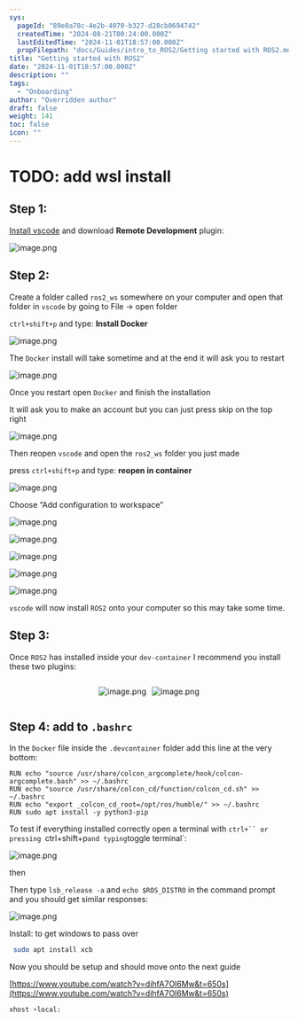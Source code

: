 ```yaml
---
sys:
  pageId: "89e0a78c-4e2b-4070-b327-d28cb0694742"
  createdTime: "2024-08-21T00:24:00.000Z"
  lastEditedTime: "2024-11-01T18:57:00.000Z"
  propFilepath: "docs/Guides/intro_to_ROS2/Getting started with ROS2.md"
title: "Getting started with ROS2"
date: "2024-11-01T18:57:00.000Z"
description: ""
tags:
  - "Onboarding"
author: "Overridden author"
draft: false
weight: 141
toc: false
icon: ""
---
```


# TODO: add wsl install

## Step 1:

[Install vscode](https://code.visualstudio.com/download) and download **Remote Development** plugin:

![image.png](https://prod-files-secure.s3.us-west-2.amazonaws.com/d518164a-d88e-44d1-a4ee-3adb3bd8bce0/efb52993-1881-4a40-b95e-6f020334f022/image.png?X-Amz-Algorithm=AWS4-HMAC-SHA256&X-Amz-Content-Sha256=UNSIGNED-PAYLOAD&X-Amz-Credential=ASIAZI2LB466ZAEB37J5%2F20250301%2Fus-west-2%2Fs3%2Faws4_request&X-Amz-Date=20250301T131222Z&X-Amz-Expires=3600&X-Amz-Security-Token=IQoJb3JpZ2luX2VjEGoaCXVzLXdlc3QtMiJIMEYCIQDrZEVDC9%2FFkzW9SdH1xdK9EUwurMcYgNCbfrN4puqwQAIhAPlWmThcflIjrQkHmgT6dpOgaRRKYDkwrFSY6K8gfzsgKogECKP%2F%2F%2F%2F%2F%2F%2F%2F%2F%2FwEQABoMNjM3NDIzMTgzODA1Igzg3ZI6prdSeDcTBtkq3ANCcLftB7DotxCBIdj3NhvNFeyZGXNoJAMb1sJ03pdWOiEsGWFzlGrmk1RlzzOU%2F7s4gmxGHzPx6JXvsRtoUDq%2FMXyb%2BC0D%2FqrQffe71JxP2V5Crkb%2FRnMAmBxqPAvoM7QQsHsGYS69EzQb9MYLqxDLY4WO0ycUVKKY%2B%2BmSqbhmgzlkwnWk%2F%2B8PVfcw%2BOBIHnJd6Lsfirf5u88Jt396VhzkSKbxzLNDwCdU8IfZ14J69vEmkOA7E5wunv%2FwRmyObKff2MJQBAB%2BTt9FtvJU7fNG1PxpOIIzN1E2NOAMjUfNo9YAweJkG1w4%2B73In713bN3FSHde3BJivZsmrncXnWfhUZGNtGhAgiFseZzCygBe%2FgNjEK%2F5HmyWtBrshpU1keBhZ2UeqE2d%2FZIecqkKuEF9%2FBiH8B4us7iY4Xp5sBKU4gBj%2FTZYwfBduC%2BQBOUXjmNeJ0xCTCOQGYhAq7LZPDEYvtJId%2BJVfPv1pYw5Byqg88E3fS8vqLjGo9k66wxvw%2FruYSiFShF0BsbTrQN7Oaesp6teDsUypZh4DqyRAmZ3DcXR94gfunFkaklFV5uVzbFu%2BdCPX9pjNpnLdwRqYxexW1BdrOv5WRrV5UR3v2jl5gSRjQ5eSXrNTHj0XzC5uou%2BBjqkAbRe1RR8UC7lYhu7mzEni7vGhP44NKr5kyQ8KWucM5V7pxHrYE%2FO9vFQuOuGh4FXoxzTWrKB16p2hpaDApN9ueumHcRprvH9bJ4G1AQxoFf41U1qxJfzuf7ZmlJKrMovTh%2BqZFDbiyPpyPmLhkIhlm7vQ0wQx8wuE9aW8A69PD3oUj%2FnoRXxCbH7rMdJqEBGxLD6nryXftmOmcfcBTI9FLl2MY6r&X-Amz-Signature=552c6e6a9fbf68c44d4a64f706bc54e22537abaf174bac9a3b49a3284065467d&X-Amz-SignedHeaders=host&x-id=GetObject)

## Step 2:

Create a folder called `ros2_ws` somewhere on your computer and open that folder in `vscode` by going to File → open folder 

`ctrl+shift+p` and type: **Install Docker**

![image.png](https://prod-files-secure.s3.us-west-2.amazonaws.com/d518164a-d88e-44d1-a4ee-3adb3bd8bce0/2269dc0e-1cd5-47ff-bceb-c04ad9b2eab0/image.png?X-Amz-Algorithm=AWS4-HMAC-SHA256&X-Amz-Content-Sha256=UNSIGNED-PAYLOAD&X-Amz-Credential=ASIAZI2LB466ZAEB37J5%2F20250301%2Fus-west-2%2Fs3%2Faws4_request&X-Amz-Date=20250301T131222Z&X-Amz-Expires=3600&X-Amz-Security-Token=IQoJb3JpZ2luX2VjEGoaCXVzLXdlc3QtMiJIMEYCIQDrZEVDC9%2FFkzW9SdH1xdK9EUwurMcYgNCbfrN4puqwQAIhAPlWmThcflIjrQkHmgT6dpOgaRRKYDkwrFSY6K8gfzsgKogECKP%2F%2F%2F%2F%2F%2F%2F%2F%2F%2FwEQABoMNjM3NDIzMTgzODA1Igzg3ZI6prdSeDcTBtkq3ANCcLftB7DotxCBIdj3NhvNFeyZGXNoJAMb1sJ03pdWOiEsGWFzlGrmk1RlzzOU%2F7s4gmxGHzPx6JXvsRtoUDq%2FMXyb%2BC0D%2FqrQffe71JxP2V5Crkb%2FRnMAmBxqPAvoM7QQsHsGYS69EzQb9MYLqxDLY4WO0ycUVKKY%2B%2BmSqbhmgzlkwnWk%2F%2B8PVfcw%2BOBIHnJd6Lsfirf5u88Jt396VhzkSKbxzLNDwCdU8IfZ14J69vEmkOA7E5wunv%2FwRmyObKff2MJQBAB%2BTt9FtvJU7fNG1PxpOIIzN1E2NOAMjUfNo9YAweJkG1w4%2B73In713bN3FSHde3BJivZsmrncXnWfhUZGNtGhAgiFseZzCygBe%2FgNjEK%2F5HmyWtBrshpU1keBhZ2UeqE2d%2FZIecqkKuEF9%2FBiH8B4us7iY4Xp5sBKU4gBj%2FTZYwfBduC%2BQBOUXjmNeJ0xCTCOQGYhAq7LZPDEYvtJId%2BJVfPv1pYw5Byqg88E3fS8vqLjGo9k66wxvw%2FruYSiFShF0BsbTrQN7Oaesp6teDsUypZh4DqyRAmZ3DcXR94gfunFkaklFV5uVzbFu%2BdCPX9pjNpnLdwRqYxexW1BdrOv5WRrV5UR3v2jl5gSRjQ5eSXrNTHj0XzC5uou%2BBjqkAbRe1RR8UC7lYhu7mzEni7vGhP44NKr5kyQ8KWucM5V7pxHrYE%2FO9vFQuOuGh4FXoxzTWrKB16p2hpaDApN9ueumHcRprvH9bJ4G1AQxoFf41U1qxJfzuf7ZmlJKrMovTh%2BqZFDbiyPpyPmLhkIhlm7vQ0wQx8wuE9aW8A69PD3oUj%2FnoRXxCbH7rMdJqEBGxLD6nryXftmOmcfcBTI9FLl2MY6r&X-Amz-Signature=2abed2644b89d840a6436697ae7225fd3b306a62843a7fcd3a8d0bbac9ccbbed&X-Amz-SignedHeaders=host&x-id=GetObject)

The `Docker` install will take sometime and at the end it will ask you to restart

![image.png](https://prod-files-secure.s3.us-west-2.amazonaws.com/d518164a-d88e-44d1-a4ee-3adb3bd8bce0/ed233f78-be33-4b1f-b89c-9c346c0e961e/image.png?X-Amz-Algorithm=AWS4-HMAC-SHA256&X-Amz-Content-Sha256=UNSIGNED-PAYLOAD&X-Amz-Credential=ASIAZI2LB466ZAEB37J5%2F20250301%2Fus-west-2%2Fs3%2Faws4_request&X-Amz-Date=20250301T131222Z&X-Amz-Expires=3600&X-Amz-Security-Token=IQoJb3JpZ2luX2VjEGoaCXVzLXdlc3QtMiJIMEYCIQDrZEVDC9%2FFkzW9SdH1xdK9EUwurMcYgNCbfrN4puqwQAIhAPlWmThcflIjrQkHmgT6dpOgaRRKYDkwrFSY6K8gfzsgKogECKP%2F%2F%2F%2F%2F%2F%2F%2F%2F%2FwEQABoMNjM3NDIzMTgzODA1Igzg3ZI6prdSeDcTBtkq3ANCcLftB7DotxCBIdj3NhvNFeyZGXNoJAMb1sJ03pdWOiEsGWFzlGrmk1RlzzOU%2F7s4gmxGHzPx6JXvsRtoUDq%2FMXyb%2BC0D%2FqrQffe71JxP2V5Crkb%2FRnMAmBxqPAvoM7QQsHsGYS69EzQb9MYLqxDLY4WO0ycUVKKY%2B%2BmSqbhmgzlkwnWk%2F%2B8PVfcw%2BOBIHnJd6Lsfirf5u88Jt396VhzkSKbxzLNDwCdU8IfZ14J69vEmkOA7E5wunv%2FwRmyObKff2MJQBAB%2BTt9FtvJU7fNG1PxpOIIzN1E2NOAMjUfNo9YAweJkG1w4%2B73In713bN3FSHde3BJivZsmrncXnWfhUZGNtGhAgiFseZzCygBe%2FgNjEK%2F5HmyWtBrshpU1keBhZ2UeqE2d%2FZIecqkKuEF9%2FBiH8B4us7iY4Xp5sBKU4gBj%2FTZYwfBduC%2BQBOUXjmNeJ0xCTCOQGYhAq7LZPDEYvtJId%2BJVfPv1pYw5Byqg88E3fS8vqLjGo9k66wxvw%2FruYSiFShF0BsbTrQN7Oaesp6teDsUypZh4DqyRAmZ3DcXR94gfunFkaklFV5uVzbFu%2BdCPX9pjNpnLdwRqYxexW1BdrOv5WRrV5UR3v2jl5gSRjQ5eSXrNTHj0XzC5uou%2BBjqkAbRe1RR8UC7lYhu7mzEni7vGhP44NKr5kyQ8KWucM5V7pxHrYE%2FO9vFQuOuGh4FXoxzTWrKB16p2hpaDApN9ueumHcRprvH9bJ4G1AQxoFf41U1qxJfzuf7ZmlJKrMovTh%2BqZFDbiyPpyPmLhkIhlm7vQ0wQx8wuE9aW8A69PD3oUj%2FnoRXxCbH7rMdJqEBGxLD6nryXftmOmcfcBTI9FLl2MY6r&X-Amz-Signature=f7e4184329f8be2910b3fa24df50431ad8266547f9aef605ab7f2cd2f94c3e55&X-Amz-SignedHeaders=host&x-id=GetObject)

Once you restart open `Docker` and finish the installation

It will ask you to make an account but you can just press skip on the top right

![image.png](https://prod-files-secure.s3.us-west-2.amazonaws.com/d518164a-d88e-44d1-a4ee-3adb3bd8bce0/21010ad9-1659-4fd9-9f59-9932a09b2a3d/image.png?X-Amz-Algorithm=AWS4-HMAC-SHA256&X-Amz-Content-Sha256=UNSIGNED-PAYLOAD&X-Amz-Credential=ASIAZI2LB466ZAEB37J5%2F20250301%2Fus-west-2%2Fs3%2Faws4_request&X-Amz-Date=20250301T131222Z&X-Amz-Expires=3600&X-Amz-Security-Token=IQoJb3JpZ2luX2VjEGoaCXVzLXdlc3QtMiJIMEYCIQDrZEVDC9%2FFkzW9SdH1xdK9EUwurMcYgNCbfrN4puqwQAIhAPlWmThcflIjrQkHmgT6dpOgaRRKYDkwrFSY6K8gfzsgKogECKP%2F%2F%2F%2F%2F%2F%2F%2F%2F%2FwEQABoMNjM3NDIzMTgzODA1Igzg3ZI6prdSeDcTBtkq3ANCcLftB7DotxCBIdj3NhvNFeyZGXNoJAMb1sJ03pdWOiEsGWFzlGrmk1RlzzOU%2F7s4gmxGHzPx6JXvsRtoUDq%2FMXyb%2BC0D%2FqrQffe71JxP2V5Crkb%2FRnMAmBxqPAvoM7QQsHsGYS69EzQb9MYLqxDLY4WO0ycUVKKY%2B%2BmSqbhmgzlkwnWk%2F%2B8PVfcw%2BOBIHnJd6Lsfirf5u88Jt396VhzkSKbxzLNDwCdU8IfZ14J69vEmkOA7E5wunv%2FwRmyObKff2MJQBAB%2BTt9FtvJU7fNG1PxpOIIzN1E2NOAMjUfNo9YAweJkG1w4%2B73In713bN3FSHde3BJivZsmrncXnWfhUZGNtGhAgiFseZzCygBe%2FgNjEK%2F5HmyWtBrshpU1keBhZ2UeqE2d%2FZIecqkKuEF9%2FBiH8B4us7iY4Xp5sBKU4gBj%2FTZYwfBduC%2BQBOUXjmNeJ0xCTCOQGYhAq7LZPDEYvtJId%2BJVfPv1pYw5Byqg88E3fS8vqLjGo9k66wxvw%2FruYSiFShF0BsbTrQN7Oaesp6teDsUypZh4DqyRAmZ3DcXR94gfunFkaklFV5uVzbFu%2BdCPX9pjNpnLdwRqYxexW1BdrOv5WRrV5UR3v2jl5gSRjQ5eSXrNTHj0XzC5uou%2BBjqkAbRe1RR8UC7lYhu7mzEni7vGhP44NKr5kyQ8KWucM5V7pxHrYE%2FO9vFQuOuGh4FXoxzTWrKB16p2hpaDApN9ueumHcRprvH9bJ4G1AQxoFf41U1qxJfzuf7ZmlJKrMovTh%2BqZFDbiyPpyPmLhkIhlm7vQ0wQx8wuE9aW8A69PD3oUj%2FnoRXxCbH7rMdJqEBGxLD6nryXftmOmcfcBTI9FLl2MY6r&X-Amz-Signature=330c45d0498ae247fc2c80aa9e8e6849e33e9b69844cddab62c308e7040f0410&X-Amz-SignedHeaders=host&x-id=GetObject)

Then reopen `vscode` and open the `ros2_ws` folder you just made

press `ctrl+shift+p` and type: **reopen in container**

![image.png](https://prod-files-secure.s3.us-west-2.amazonaws.com/d518164a-d88e-44d1-a4ee-3adb3bd8bce0/4e93b8c2-41ad-488c-8095-c74205196118/image.png?X-Amz-Algorithm=AWS4-HMAC-SHA256&X-Amz-Content-Sha256=UNSIGNED-PAYLOAD&X-Amz-Credential=ASIAZI2LB466ZAEB37J5%2F20250301%2Fus-west-2%2Fs3%2Faws4_request&X-Amz-Date=20250301T131222Z&X-Amz-Expires=3600&X-Amz-Security-Token=IQoJb3JpZ2luX2VjEGoaCXVzLXdlc3QtMiJIMEYCIQDrZEVDC9%2FFkzW9SdH1xdK9EUwurMcYgNCbfrN4puqwQAIhAPlWmThcflIjrQkHmgT6dpOgaRRKYDkwrFSY6K8gfzsgKogECKP%2F%2F%2F%2F%2F%2F%2F%2F%2F%2FwEQABoMNjM3NDIzMTgzODA1Igzg3ZI6prdSeDcTBtkq3ANCcLftB7DotxCBIdj3NhvNFeyZGXNoJAMb1sJ03pdWOiEsGWFzlGrmk1RlzzOU%2F7s4gmxGHzPx6JXvsRtoUDq%2FMXyb%2BC0D%2FqrQffe71JxP2V5Crkb%2FRnMAmBxqPAvoM7QQsHsGYS69EzQb9MYLqxDLY4WO0ycUVKKY%2B%2BmSqbhmgzlkwnWk%2F%2B8PVfcw%2BOBIHnJd6Lsfirf5u88Jt396VhzkSKbxzLNDwCdU8IfZ14J69vEmkOA7E5wunv%2FwRmyObKff2MJQBAB%2BTt9FtvJU7fNG1PxpOIIzN1E2NOAMjUfNo9YAweJkG1w4%2B73In713bN3FSHde3BJivZsmrncXnWfhUZGNtGhAgiFseZzCygBe%2FgNjEK%2F5HmyWtBrshpU1keBhZ2UeqE2d%2FZIecqkKuEF9%2FBiH8B4us7iY4Xp5sBKU4gBj%2FTZYwfBduC%2BQBOUXjmNeJ0xCTCOQGYhAq7LZPDEYvtJId%2BJVfPv1pYw5Byqg88E3fS8vqLjGo9k66wxvw%2FruYSiFShF0BsbTrQN7Oaesp6teDsUypZh4DqyRAmZ3DcXR94gfunFkaklFV5uVzbFu%2BdCPX9pjNpnLdwRqYxexW1BdrOv5WRrV5UR3v2jl5gSRjQ5eSXrNTHj0XzC5uou%2BBjqkAbRe1RR8UC7lYhu7mzEni7vGhP44NKr5kyQ8KWucM5V7pxHrYE%2FO9vFQuOuGh4FXoxzTWrKB16p2hpaDApN9ueumHcRprvH9bJ4G1AQxoFf41U1qxJfzuf7ZmlJKrMovTh%2BqZFDbiyPpyPmLhkIhlm7vQ0wQx8wuE9aW8A69PD3oUj%2FnoRXxCbH7rMdJqEBGxLD6nryXftmOmcfcBTI9FLl2MY6r&X-Amz-Signature=738cfabb23b1b2c74da1cf75ae3dea2e47cca0d9ad826bb62ad8d61eaeb5b392&X-Amz-SignedHeaders=host&x-id=GetObject)

Choose “Add configuration to workspace”

![image.png](https://prod-files-secure.s3.us-west-2.amazonaws.com/d518164a-d88e-44d1-a4ee-3adb3bd8bce0/9560b282-5060-4989-ba37-97e7b2c22476/image.png?X-Amz-Algorithm=AWS4-HMAC-SHA256&X-Amz-Content-Sha256=UNSIGNED-PAYLOAD&X-Amz-Credential=ASIAZI2LB466ZAEB37J5%2F20250301%2Fus-west-2%2Fs3%2Faws4_request&X-Amz-Date=20250301T131222Z&X-Amz-Expires=3600&X-Amz-Security-Token=IQoJb3JpZ2luX2VjEGoaCXVzLXdlc3QtMiJIMEYCIQDrZEVDC9%2FFkzW9SdH1xdK9EUwurMcYgNCbfrN4puqwQAIhAPlWmThcflIjrQkHmgT6dpOgaRRKYDkwrFSY6K8gfzsgKogECKP%2F%2F%2F%2F%2F%2F%2F%2F%2F%2FwEQABoMNjM3NDIzMTgzODA1Igzg3ZI6prdSeDcTBtkq3ANCcLftB7DotxCBIdj3NhvNFeyZGXNoJAMb1sJ03pdWOiEsGWFzlGrmk1RlzzOU%2F7s4gmxGHzPx6JXvsRtoUDq%2FMXyb%2BC0D%2FqrQffe71JxP2V5Crkb%2FRnMAmBxqPAvoM7QQsHsGYS69EzQb9MYLqxDLY4WO0ycUVKKY%2B%2BmSqbhmgzlkwnWk%2F%2B8PVfcw%2BOBIHnJd6Lsfirf5u88Jt396VhzkSKbxzLNDwCdU8IfZ14J69vEmkOA7E5wunv%2FwRmyObKff2MJQBAB%2BTt9FtvJU7fNG1PxpOIIzN1E2NOAMjUfNo9YAweJkG1w4%2B73In713bN3FSHde3BJivZsmrncXnWfhUZGNtGhAgiFseZzCygBe%2FgNjEK%2F5HmyWtBrshpU1keBhZ2UeqE2d%2FZIecqkKuEF9%2FBiH8B4us7iY4Xp5sBKU4gBj%2FTZYwfBduC%2BQBOUXjmNeJ0xCTCOQGYhAq7LZPDEYvtJId%2BJVfPv1pYw5Byqg88E3fS8vqLjGo9k66wxvw%2FruYSiFShF0BsbTrQN7Oaesp6teDsUypZh4DqyRAmZ3DcXR94gfunFkaklFV5uVzbFu%2BdCPX9pjNpnLdwRqYxexW1BdrOv5WRrV5UR3v2jl5gSRjQ5eSXrNTHj0XzC5uou%2BBjqkAbRe1RR8UC7lYhu7mzEni7vGhP44NKr5kyQ8KWucM5V7pxHrYE%2FO9vFQuOuGh4FXoxzTWrKB16p2hpaDApN9ueumHcRprvH9bJ4G1AQxoFf41U1qxJfzuf7ZmlJKrMovTh%2BqZFDbiyPpyPmLhkIhlm7vQ0wQx8wuE9aW8A69PD3oUj%2FnoRXxCbH7rMdJqEBGxLD6nryXftmOmcfcBTI9FLl2MY6r&X-Amz-Signature=72a6bd95cce85dd1c993160a47627b64390195a407017c594450fb554fa57c60&X-Amz-SignedHeaders=host&x-id=GetObject)

![image.png](https://prod-files-secure.s3.us-west-2.amazonaws.com/d518164a-d88e-44d1-a4ee-3adb3bd8bce0/2ee63f81-886b-48e8-a553-dc6e5eac99e4/image.png?X-Amz-Algorithm=AWS4-HMAC-SHA256&X-Amz-Content-Sha256=UNSIGNED-PAYLOAD&X-Amz-Credential=ASIAZI2LB466ZAEB37J5%2F20250301%2Fus-west-2%2Fs3%2Faws4_request&X-Amz-Date=20250301T131222Z&X-Amz-Expires=3600&X-Amz-Security-Token=IQoJb3JpZ2luX2VjEGoaCXVzLXdlc3QtMiJIMEYCIQDrZEVDC9%2FFkzW9SdH1xdK9EUwurMcYgNCbfrN4puqwQAIhAPlWmThcflIjrQkHmgT6dpOgaRRKYDkwrFSY6K8gfzsgKogECKP%2F%2F%2F%2F%2F%2F%2F%2F%2F%2FwEQABoMNjM3NDIzMTgzODA1Igzg3ZI6prdSeDcTBtkq3ANCcLftB7DotxCBIdj3NhvNFeyZGXNoJAMb1sJ03pdWOiEsGWFzlGrmk1RlzzOU%2F7s4gmxGHzPx6JXvsRtoUDq%2FMXyb%2BC0D%2FqrQffe71JxP2V5Crkb%2FRnMAmBxqPAvoM7QQsHsGYS69EzQb9MYLqxDLY4WO0ycUVKKY%2B%2BmSqbhmgzlkwnWk%2F%2B8PVfcw%2BOBIHnJd6Lsfirf5u88Jt396VhzkSKbxzLNDwCdU8IfZ14J69vEmkOA7E5wunv%2FwRmyObKff2MJQBAB%2BTt9FtvJU7fNG1PxpOIIzN1E2NOAMjUfNo9YAweJkG1w4%2B73In713bN3FSHde3BJivZsmrncXnWfhUZGNtGhAgiFseZzCygBe%2FgNjEK%2F5HmyWtBrshpU1keBhZ2UeqE2d%2FZIecqkKuEF9%2FBiH8B4us7iY4Xp5sBKU4gBj%2FTZYwfBduC%2BQBOUXjmNeJ0xCTCOQGYhAq7LZPDEYvtJId%2BJVfPv1pYw5Byqg88E3fS8vqLjGo9k66wxvw%2FruYSiFShF0BsbTrQN7Oaesp6teDsUypZh4DqyRAmZ3DcXR94gfunFkaklFV5uVzbFu%2BdCPX9pjNpnLdwRqYxexW1BdrOv5WRrV5UR3v2jl5gSRjQ5eSXrNTHj0XzC5uou%2BBjqkAbRe1RR8UC7lYhu7mzEni7vGhP44NKr5kyQ8KWucM5V7pxHrYE%2FO9vFQuOuGh4FXoxzTWrKB16p2hpaDApN9ueumHcRprvH9bJ4G1AQxoFf41U1qxJfzuf7ZmlJKrMovTh%2BqZFDbiyPpyPmLhkIhlm7vQ0wQx8wuE9aW8A69PD3oUj%2FnoRXxCbH7rMdJqEBGxLD6nryXftmOmcfcBTI9FLl2MY6r&X-Amz-Signature=ffe0bcb9d73dc17e72aa1a6526582439b37221feb181e4edbffb8b79c59f37e4&X-Amz-SignedHeaders=host&x-id=GetObject)

![image.png](https://prod-files-secure.s3.us-west-2.amazonaws.com/d518164a-d88e-44d1-a4ee-3adb3bd8bce0/ae1580b2-b048-407e-aed9-b584224a7a04/image.png?X-Amz-Algorithm=AWS4-HMAC-SHA256&X-Amz-Content-Sha256=UNSIGNED-PAYLOAD&X-Amz-Credential=ASIAZI2LB466ZAEB37J5%2F20250301%2Fus-west-2%2Fs3%2Faws4_request&X-Amz-Date=20250301T131222Z&X-Amz-Expires=3600&X-Amz-Security-Token=IQoJb3JpZ2luX2VjEGoaCXVzLXdlc3QtMiJIMEYCIQDrZEVDC9%2FFkzW9SdH1xdK9EUwurMcYgNCbfrN4puqwQAIhAPlWmThcflIjrQkHmgT6dpOgaRRKYDkwrFSY6K8gfzsgKogECKP%2F%2F%2F%2F%2F%2F%2F%2F%2F%2FwEQABoMNjM3NDIzMTgzODA1Igzg3ZI6prdSeDcTBtkq3ANCcLftB7DotxCBIdj3NhvNFeyZGXNoJAMb1sJ03pdWOiEsGWFzlGrmk1RlzzOU%2F7s4gmxGHzPx6JXvsRtoUDq%2FMXyb%2BC0D%2FqrQffe71JxP2V5Crkb%2FRnMAmBxqPAvoM7QQsHsGYS69EzQb9MYLqxDLY4WO0ycUVKKY%2B%2BmSqbhmgzlkwnWk%2F%2B8PVfcw%2BOBIHnJd6Lsfirf5u88Jt396VhzkSKbxzLNDwCdU8IfZ14J69vEmkOA7E5wunv%2FwRmyObKff2MJQBAB%2BTt9FtvJU7fNG1PxpOIIzN1E2NOAMjUfNo9YAweJkG1w4%2B73In713bN3FSHde3BJivZsmrncXnWfhUZGNtGhAgiFseZzCygBe%2FgNjEK%2F5HmyWtBrshpU1keBhZ2UeqE2d%2FZIecqkKuEF9%2FBiH8B4us7iY4Xp5sBKU4gBj%2FTZYwfBduC%2BQBOUXjmNeJ0xCTCOQGYhAq7LZPDEYvtJId%2BJVfPv1pYw5Byqg88E3fS8vqLjGo9k66wxvw%2FruYSiFShF0BsbTrQN7Oaesp6teDsUypZh4DqyRAmZ3DcXR94gfunFkaklFV5uVzbFu%2BdCPX9pjNpnLdwRqYxexW1BdrOv5WRrV5UR3v2jl5gSRjQ5eSXrNTHj0XzC5uou%2BBjqkAbRe1RR8UC7lYhu7mzEni7vGhP44NKr5kyQ8KWucM5V7pxHrYE%2FO9vFQuOuGh4FXoxzTWrKB16p2hpaDApN9ueumHcRprvH9bJ4G1AQxoFf41U1qxJfzuf7ZmlJKrMovTh%2BqZFDbiyPpyPmLhkIhlm7vQ0wQx8wuE9aW8A69PD3oUj%2FnoRXxCbH7rMdJqEBGxLD6nryXftmOmcfcBTI9FLl2MY6r&X-Amz-Signature=4b97b1168e5c1a64a4c38f7d1736f5f412c4cf1584ab800300bd44e7bb811f85&X-Amz-SignedHeaders=host&x-id=GetObject)

![image.png](https://prod-files-secure.s3.us-west-2.amazonaws.com/d518164a-d88e-44d1-a4ee-3adb3bd8bce0/53255b28-f75e-430f-b9e3-c0ac8577e42b/image.png?X-Amz-Algorithm=AWS4-HMAC-SHA256&X-Amz-Content-Sha256=UNSIGNED-PAYLOAD&X-Amz-Credential=ASIAZI2LB466ZAEB37J5%2F20250301%2Fus-west-2%2Fs3%2Faws4_request&X-Amz-Date=20250301T131222Z&X-Amz-Expires=3600&X-Amz-Security-Token=IQoJb3JpZ2luX2VjEGoaCXVzLXdlc3QtMiJIMEYCIQDrZEVDC9%2FFkzW9SdH1xdK9EUwurMcYgNCbfrN4puqwQAIhAPlWmThcflIjrQkHmgT6dpOgaRRKYDkwrFSY6K8gfzsgKogECKP%2F%2F%2F%2F%2F%2F%2F%2F%2F%2FwEQABoMNjM3NDIzMTgzODA1Igzg3ZI6prdSeDcTBtkq3ANCcLftB7DotxCBIdj3NhvNFeyZGXNoJAMb1sJ03pdWOiEsGWFzlGrmk1RlzzOU%2F7s4gmxGHzPx6JXvsRtoUDq%2FMXyb%2BC0D%2FqrQffe71JxP2V5Crkb%2FRnMAmBxqPAvoM7QQsHsGYS69EzQb9MYLqxDLY4WO0ycUVKKY%2B%2BmSqbhmgzlkwnWk%2F%2B8PVfcw%2BOBIHnJd6Lsfirf5u88Jt396VhzkSKbxzLNDwCdU8IfZ14J69vEmkOA7E5wunv%2FwRmyObKff2MJQBAB%2BTt9FtvJU7fNG1PxpOIIzN1E2NOAMjUfNo9YAweJkG1w4%2B73In713bN3FSHde3BJivZsmrncXnWfhUZGNtGhAgiFseZzCygBe%2FgNjEK%2F5HmyWtBrshpU1keBhZ2UeqE2d%2FZIecqkKuEF9%2FBiH8B4us7iY4Xp5sBKU4gBj%2FTZYwfBduC%2BQBOUXjmNeJ0xCTCOQGYhAq7LZPDEYvtJId%2BJVfPv1pYw5Byqg88E3fS8vqLjGo9k66wxvw%2FruYSiFShF0BsbTrQN7Oaesp6teDsUypZh4DqyRAmZ3DcXR94gfunFkaklFV5uVzbFu%2BdCPX9pjNpnLdwRqYxexW1BdrOv5WRrV5UR3v2jl5gSRjQ5eSXrNTHj0XzC5uou%2BBjqkAbRe1RR8UC7lYhu7mzEni7vGhP44NKr5kyQ8KWucM5V7pxHrYE%2FO9vFQuOuGh4FXoxzTWrKB16p2hpaDApN9ueumHcRprvH9bJ4G1AQxoFf41U1qxJfzuf7ZmlJKrMovTh%2BqZFDbiyPpyPmLhkIhlm7vQ0wQx8wuE9aW8A69PD3oUj%2FnoRXxCbH7rMdJqEBGxLD6nryXftmOmcfcBTI9FLl2MY6r&X-Amz-Signature=99362fba072fb82c49f33ac8ecff3ca3bd1f4954aa8b22839c0e557350f74d20&X-Amz-SignedHeaders=host&x-id=GetObject)

![image.png](https://prod-files-secure.s3.us-west-2.amazonaws.com/d518164a-d88e-44d1-a4ee-3adb3bd8bce0/7c562767-5af9-4ffb-97d1-327bcdf4ee00/image.png?X-Amz-Algorithm=AWS4-HMAC-SHA256&X-Amz-Content-Sha256=UNSIGNED-PAYLOAD&X-Amz-Credential=ASIAZI2LB466ZAEB37J5%2F20250301%2Fus-west-2%2Fs3%2Faws4_request&X-Amz-Date=20250301T131222Z&X-Amz-Expires=3600&X-Amz-Security-Token=IQoJb3JpZ2luX2VjEGoaCXVzLXdlc3QtMiJIMEYCIQDrZEVDC9%2FFkzW9SdH1xdK9EUwurMcYgNCbfrN4puqwQAIhAPlWmThcflIjrQkHmgT6dpOgaRRKYDkwrFSY6K8gfzsgKogECKP%2F%2F%2F%2F%2F%2F%2F%2F%2F%2FwEQABoMNjM3NDIzMTgzODA1Igzg3ZI6prdSeDcTBtkq3ANCcLftB7DotxCBIdj3NhvNFeyZGXNoJAMb1sJ03pdWOiEsGWFzlGrmk1RlzzOU%2F7s4gmxGHzPx6JXvsRtoUDq%2FMXyb%2BC0D%2FqrQffe71JxP2V5Crkb%2FRnMAmBxqPAvoM7QQsHsGYS69EzQb9MYLqxDLY4WO0ycUVKKY%2B%2BmSqbhmgzlkwnWk%2F%2B8PVfcw%2BOBIHnJd6Lsfirf5u88Jt396VhzkSKbxzLNDwCdU8IfZ14J69vEmkOA7E5wunv%2FwRmyObKff2MJQBAB%2BTt9FtvJU7fNG1PxpOIIzN1E2NOAMjUfNo9YAweJkG1w4%2B73In713bN3FSHde3BJivZsmrncXnWfhUZGNtGhAgiFseZzCygBe%2FgNjEK%2F5HmyWtBrshpU1keBhZ2UeqE2d%2FZIecqkKuEF9%2FBiH8B4us7iY4Xp5sBKU4gBj%2FTZYwfBduC%2BQBOUXjmNeJ0xCTCOQGYhAq7LZPDEYvtJId%2BJVfPv1pYw5Byqg88E3fS8vqLjGo9k66wxvw%2FruYSiFShF0BsbTrQN7Oaesp6teDsUypZh4DqyRAmZ3DcXR94gfunFkaklFV5uVzbFu%2BdCPX9pjNpnLdwRqYxexW1BdrOv5WRrV5UR3v2jl5gSRjQ5eSXrNTHj0XzC5uou%2BBjqkAbRe1RR8UC7lYhu7mzEni7vGhP44NKr5kyQ8KWucM5V7pxHrYE%2FO9vFQuOuGh4FXoxzTWrKB16p2hpaDApN9ueumHcRprvH9bJ4G1AQxoFf41U1qxJfzuf7ZmlJKrMovTh%2BqZFDbiyPpyPmLhkIhlm7vQ0wQx8wuE9aW8A69PD3oUj%2FnoRXxCbH7rMdJqEBGxLD6nryXftmOmcfcBTI9FLl2MY6r&X-Amz-Signature=0e01c9f0e7ac5a8d96f5e4be9f8d055e0fc4feab6a7f8f7f7c150a1857e1445c&X-Amz-SignedHeaders=host&x-id=GetObject)

`vscode` will now install `ROS2` onto your computer so this may take some time.

## Step 3:

Once `ROS2` has installed inside your `dev-container` I recommend you install these two plugins:

<div style="display: flex;flex-direction: row; column-gap:10px; max-width: 630px;justify-content: center;">
<div>

![image.png](https://prod-files-secure.s3.us-west-2.amazonaws.com/d518164a-d88e-44d1-a4ee-3adb3bd8bce0/3fc3d550-5a54-4ba1-ba6b-faa01cdb7369/image.png?X-Amz-Algorithm=AWS4-HMAC-SHA256&X-Amz-Content-Sha256=UNSIGNED-PAYLOAD&X-Amz-Credential=ASIAZI2LB466WP53Y34Z%2F20250301%2Fus-west-2%2Fs3%2Faws4_request&X-Amz-Date=20250301T131224Z&X-Amz-Expires=3600&X-Amz-Security-Token=IQoJb3JpZ2luX2VjEGoaCXVzLXdlc3QtMiJHMEUCIEAWuZfoWpUhjOYxWTKv76YRnE3hhi%2FNKV3PKo9ufS7HAiEAtsXLHfMKVvH8714OetaHwRqL31pYGQobnMz0OgJQnGEqiAQIo%2F%2F%2F%2F%2F%2F%2F%2F%2F%2F%2FARAAGgw2Mzc0MjMxODM4MDUiDBQ8eSusCaZfxAPp6SrcA9kLinyW%2FS%2FYS6jKjBTMzDU6Hh4kerXx5%2FcrMGAQ8UWOKi2wmkOsiCwA%2F%2BykTjJdCXYS%2Bi44iEDlS68vVaWj6xyG%2Frqg%2Fx1LCH0LOUQ%2FyZ9NZy2DUS%2FJVUqesVp9wnKHKd9pyB6rO9KQRqZQtKZNRSr9Vsp4GPPQPP2Ac49q14mBPffX2ykzwPk0AeaBcuuThgRqTx3T%2BblDstsGvwTz2Wz5vhoO1Q8neZTEJhJ%2Be0y0werDyzQKfPH8FjwlS2fnKK%2BBaZi281cnaN6Sl9VWSmdWG19XsVXbwFybjjbIrBrPFP0EekhIB4gS5tCQbq6pA4alWNmeDaHmP1VOAh5CiWxqP0yBAhQs0pDp01Hq1Gtmp%2BhMNBhroNBQwZ%2FhccRcETyPlfagKbJHqjdsVq8frt%2F467%2BAQbh861n6skB80VqkfwNYO7uVeF3jxSyR4TElXObI8ySw9WZgmMDwtAVBTVe%2BWNrYbg8SXnTgALw4NXlZcdBcVx%2FqhMd%2Fqa9luvq1BJ5wegUEcow3IA7rzYDvWqSn7ma%2FJZTxi%2B0Y2cQfO5FuRcUjNCWocCbH7IWM6POrUac5eQprGqSmllMGnA5NUHI6HtkaGJOR9y%2FfYXz1Tl08D6ocFAjoOwJRh7D1MLu6i74GOqUBRme9gMYTs17XuTn%2FunQlR%2FvaLuaEv1SHnHWUzABg5ptmtV3QIuTzkFFtQrQwqpc8w0Izzly2xrqe2wphC3p11C3chrHnj0ij3w6IlITkaA%2B5mkr2E0JXq4Tu%2FVZodwhXixYWEnFywU1jLAUFsA8x4eTPfP1Gy9MF6Ci4VAwEufgKH1AC1hKs4sWA8o6o2xrpN20oM3jmzr1Z2suXHV6Km7vA1nz1&X-Amz-Signature=52e716164c6dfbfdbb5af7967d1eeeb72177816381b63f5540e75b56b06933c4&X-Amz-SignedHeaders=host&x-id=GetObject)

</div>
<div>

![image.png](https://prod-files-secure.s3.us-west-2.amazonaws.com/d518164a-d88e-44d1-a4ee-3adb3bd8bce0/d994cc66-13c2-4093-a5a3-f84cf4601a82/image.png?X-Amz-Algorithm=AWS4-HMAC-SHA256&X-Amz-Content-Sha256=UNSIGNED-PAYLOAD&X-Amz-Credential=ASIAZI2LB466TY7DZEVO%2F20250301%2Fus-west-2%2Fs3%2Faws4_request&X-Amz-Date=20250301T131225Z&X-Amz-Expires=3600&X-Amz-Security-Token=IQoJb3JpZ2luX2VjEGoaCXVzLXdlc3QtMiJGMEQCICOP2BR2E%2BlSZf6MBliS%2BPDp7bPPDoBkO2wYvROfzhnOAiAQ9UvfqfPOx2PMD8aFQBwMoDx6jx0NTuXe72gSQ1zxbSqIBAij%2F%2F%2F%2F%2F%2F%2F%2F%2F%2F8BEAAaDDYzNzQyMzE4MzgwNSIMYtCes3pFys8hbGxhKtwDB4nYLsBpsN8KSsd7z2hVZ0PCexwgrqlE7baNhwnG2eIHwxctoDv%2FFlI6VmT69444xmyhLaitbO1yQTHcd1szek7HLlfou0sf87evGgP3P2LVAWBcwEqaiNJNFudLgdR8aqAbc%2Fjt4NVvvlJFCzSErVnpvCvLX03z7hXygmKMF4numPc6bA9NBRcDoQvzEod9UEiemnmxnDZeA%2FSfWDcwH0xec0ACfnItU32%2BjFEFDrr%2BcYCY34zXpzYXQ4RQLVmULHIhKUrwD3KfKVdwiBcxp0Ah33o6Ru65Rt%2FRfElPQiJd5uhhPcfj4RcToEGtt6F3UJ4MEfsJRlMVtH2lsgUW6ERnKIe%2BPD7J5aobpKVuFT4hfDoYparKS2wvhDHDbZNzskKC7%2BQNCWiPNMyJXwJv%2BWnKp%2BjLpEuE7uvgN90Gkxvo5yc3kNy2qFZSUfQuSh8lSr9ZvJqQhTwHeSOQRDyhQxMQQ%2BVBHEBLUTHbxnrqAUTFPhcdBzc0iJ4pgFvUY4xs2N%2FrNVPOaz5zXfM1oQT6wTSesxPpXqBup4ZJf9oGlfrlzop2r1ZEL8UvDxM9IrQRw%2FBZ91yjdp93VIB29a8I3OaZ8xaOE%2B2C0L522qoCOTRgAdMsiXtRm%2BJzoGkwhrqLvgY6pgGcTeb%2FibdglYebHD6d8Dos28mSI%2B0QAt3lpYFtfTD1qKXF9COPiq5AfEFEW0tSPYG3lOkdHONW%2Funm%2BoFmJ9wbwv7TU9j8p4TW83pkJVaJmaZ5g5k1sTYd3bQmPcO7pbhArSDhCnJhGwRd9D0V1IIUC0R55R%2B2RrvhCSDcqi4fQSnP3CZYBhwsVt6CFeZdrsaRryrf8yT8KmLGzFzUApcsg3zNygOJ&X-Amz-Signature=954a4472722c5e10f7a0638bf2e1f6ae92f3db2fb23848b46eb379620f5e20fe&X-Amz-SignedHeaders=host&x-id=GetObject)

</div>
</div>

## Step 4: add to `.bashrc`

In the `Docker` file inside the `.devcontainer` folder add this line at the very bottom: 

```docker
RUN echo "source /usr/share/colcon_argcomplete/hook/colcon-argcomplete.bash" >> ~/.bashrc
RUN echo "source /usr/share/colcon_cd/function/colcon_cd.sh" >> ~/.bashrc
RUN echo "export _colcon_cd_root=/opt/ros/humble/" >> ~/.bashrc
RUN sudo apt install -y python3-pip 
```

To test if everything installed correctly open a terminal with `ctrl+`` or pressing `ctrl+shift+p` and typing `toggle terminal`:

![image.png](https://prod-files-secure.s3.us-west-2.amazonaws.com/d518164a-d88e-44d1-a4ee-3adb3bd8bce0/6a4943d8-b04e-4c02-9a58-775f3384d1a5/image.png?X-Amz-Algorithm=AWS4-HMAC-SHA256&X-Amz-Content-Sha256=UNSIGNED-PAYLOAD&X-Amz-Credential=ASIAZI2LB466ZAEB37J5%2F20250301%2Fus-west-2%2Fs3%2Faws4_request&X-Amz-Date=20250301T131222Z&X-Amz-Expires=3600&X-Amz-Security-Token=IQoJb3JpZ2luX2VjEGoaCXVzLXdlc3QtMiJIMEYCIQDrZEVDC9%2FFkzW9SdH1xdK9EUwurMcYgNCbfrN4puqwQAIhAPlWmThcflIjrQkHmgT6dpOgaRRKYDkwrFSY6K8gfzsgKogECKP%2F%2F%2F%2F%2F%2F%2F%2F%2F%2FwEQABoMNjM3NDIzMTgzODA1Igzg3ZI6prdSeDcTBtkq3ANCcLftB7DotxCBIdj3NhvNFeyZGXNoJAMb1sJ03pdWOiEsGWFzlGrmk1RlzzOU%2F7s4gmxGHzPx6JXvsRtoUDq%2FMXyb%2BC0D%2FqrQffe71JxP2V5Crkb%2FRnMAmBxqPAvoM7QQsHsGYS69EzQb9MYLqxDLY4WO0ycUVKKY%2B%2BmSqbhmgzlkwnWk%2F%2B8PVfcw%2BOBIHnJd6Lsfirf5u88Jt396VhzkSKbxzLNDwCdU8IfZ14J69vEmkOA7E5wunv%2FwRmyObKff2MJQBAB%2BTt9FtvJU7fNG1PxpOIIzN1E2NOAMjUfNo9YAweJkG1w4%2B73In713bN3FSHde3BJivZsmrncXnWfhUZGNtGhAgiFseZzCygBe%2FgNjEK%2F5HmyWtBrshpU1keBhZ2UeqE2d%2FZIecqkKuEF9%2FBiH8B4us7iY4Xp5sBKU4gBj%2FTZYwfBduC%2BQBOUXjmNeJ0xCTCOQGYhAq7LZPDEYvtJId%2BJVfPv1pYw5Byqg88E3fS8vqLjGo9k66wxvw%2FruYSiFShF0BsbTrQN7Oaesp6teDsUypZh4DqyRAmZ3DcXR94gfunFkaklFV5uVzbFu%2BdCPX9pjNpnLdwRqYxexW1BdrOv5WRrV5UR3v2jl5gSRjQ5eSXrNTHj0XzC5uou%2BBjqkAbRe1RR8UC7lYhu7mzEni7vGhP44NKr5kyQ8KWucM5V7pxHrYE%2FO9vFQuOuGh4FXoxzTWrKB16p2hpaDApN9ueumHcRprvH9bJ4G1AQxoFf41U1qxJfzuf7ZmlJKrMovTh%2BqZFDbiyPpyPmLhkIhlm7vQ0wQx8wuE9aW8A69PD3oUj%2FnoRXxCbH7rMdJqEBGxLD6nryXftmOmcfcBTI9FLl2MY6r&X-Amz-Signature=57239085a26f4c6ee204ecd40fe72fefc8c250989ab0f707adc85e40fc9f7c41&X-Amz-SignedHeaders=host&x-id=GetObject)

then 

Then type `lsb_release -a` and `echo $ROS_DISTRO` in the command prompt and you should get similar responses:

![image.png](https://prod-files-secure.s3.us-west-2.amazonaws.com/d518164a-d88e-44d1-a4ee-3adb3bd8bce0/3e635dec-a805-4e85-8b9e-d000e5b71a4e/image.png?X-Amz-Algorithm=AWS4-HMAC-SHA256&X-Amz-Content-Sha256=UNSIGNED-PAYLOAD&X-Amz-Credential=ASIAZI2LB466ZAEB37J5%2F20250301%2Fus-west-2%2Fs3%2Faws4_request&X-Amz-Date=20250301T131222Z&X-Amz-Expires=3600&X-Amz-Security-Token=IQoJb3JpZ2luX2VjEGoaCXVzLXdlc3QtMiJIMEYCIQDrZEVDC9%2FFkzW9SdH1xdK9EUwurMcYgNCbfrN4puqwQAIhAPlWmThcflIjrQkHmgT6dpOgaRRKYDkwrFSY6K8gfzsgKogECKP%2F%2F%2F%2F%2F%2F%2F%2F%2F%2FwEQABoMNjM3NDIzMTgzODA1Igzg3ZI6prdSeDcTBtkq3ANCcLftB7DotxCBIdj3NhvNFeyZGXNoJAMb1sJ03pdWOiEsGWFzlGrmk1RlzzOU%2F7s4gmxGHzPx6JXvsRtoUDq%2FMXyb%2BC0D%2FqrQffe71JxP2V5Crkb%2FRnMAmBxqPAvoM7QQsHsGYS69EzQb9MYLqxDLY4WO0ycUVKKY%2B%2BmSqbhmgzlkwnWk%2F%2B8PVfcw%2BOBIHnJd6Lsfirf5u88Jt396VhzkSKbxzLNDwCdU8IfZ14J69vEmkOA7E5wunv%2FwRmyObKff2MJQBAB%2BTt9FtvJU7fNG1PxpOIIzN1E2NOAMjUfNo9YAweJkG1w4%2B73In713bN3FSHde3BJivZsmrncXnWfhUZGNtGhAgiFseZzCygBe%2FgNjEK%2F5HmyWtBrshpU1keBhZ2UeqE2d%2FZIecqkKuEF9%2FBiH8B4us7iY4Xp5sBKU4gBj%2FTZYwfBduC%2BQBOUXjmNeJ0xCTCOQGYhAq7LZPDEYvtJId%2BJVfPv1pYw5Byqg88E3fS8vqLjGo9k66wxvw%2FruYSiFShF0BsbTrQN7Oaesp6teDsUypZh4DqyRAmZ3DcXR94gfunFkaklFV5uVzbFu%2BdCPX9pjNpnLdwRqYxexW1BdrOv5WRrV5UR3v2jl5gSRjQ5eSXrNTHj0XzC5uou%2BBjqkAbRe1RR8UC7lYhu7mzEni7vGhP44NKr5kyQ8KWucM5V7pxHrYE%2FO9vFQuOuGh4FXoxzTWrKB16p2hpaDApN9ueumHcRprvH9bJ4G1AQxoFf41U1qxJfzuf7ZmlJKrMovTh%2BqZFDbiyPpyPmLhkIhlm7vQ0wQx8wuE9aW8A69PD3oUj%2FnoRXxCbH7rMdJqEBGxLD6nryXftmOmcfcBTI9FLl2MY6r&X-Amz-Signature=bb24789900e7476e63d90ad674251df371ad14e06821be620d31225cf84ca0df&X-Amz-SignedHeaders=host&x-id=GetObject)

Install:  to get windows to pass over

```bash
 sudo apt install xcb
```

Now you should be setup and should move onto the next guide 

[https://www.youtube.com/watch?v=dihfA7Ol6Mw&t=650s](https://www.youtube.com/watch?v=dihfA7Ol6Mw&t=650s)

```python
xhost +local:
```
